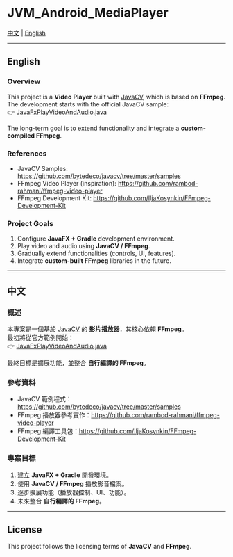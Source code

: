 # JVM_Android_MediaPlayer

[中文](#中文) | [English](#english)

---

## English

### Overview
This project is a **Video Player** built with [JavaCV](https://github.com/bytedeco/javacv), which is based on **FFmpeg**.  
The development starts with the official JavaCV sample:  
👉 [JavaFxPlayVideoAndAudio.java](https://github.com/bytedeco/javacv/blob/master/samples/JavaFxPlayVideoAndAudio.java)

The long-term goal is to extend functionality and integrate a **custom-compiled FFmpeg**.

### References
- JavaCV Samples: https://github.com/bytedeco/javacv/tree/master/samples  
- FFmpeg Video Player (inspiration): https://github.com/rambod-rahmani/ffmpeg-video-player  
- FFmpeg Development Kit: https://github.com/IljaKosynkin/FFmpeg-Development-Kit  

### Project Goals
1. Configure **JavaFX + Gradle** development environment.  
2. Play video and audio using **JavaCV / FFmpeg**.  
3. Gradually extend functionalities (controls, UI, features).  
4. Integrate **custom-built FFmpeg** libraries in the future.  

---

## 中文

### 概述
本專案是一個基於 [JavaCV](https://github.com/bytedeco/javacv) 的 **影片播放器**，其核心依賴 **FFmpeg**。  
最初將從官方範例開始：  
👉 [JavaFxPlayVideoAndAudio.java](https://github.com/bytedeco/javacv/blob/master/samples/JavaFxPlayVideoAndAudio.java)

最終目標是擴展功能，並整合 **自行編譯的 FFmpeg**。

### 參考資料
- JavaCV 範例程式：https://github.com/bytedeco/javacv/tree/master/samples  
- FFmpeg 播放器參考實作：https://github.com/rambod-rahmani/ffmpeg-video-player  
- FFmpeg 編譯工具包：https://github.com/IljaKosynkin/FFmpeg-Development-Kit  

### 專案目標
1. 建立 **JavaFX + Gradle** 開發環境。  
2. 使用 **JavaCV / FFmpeg** 播放影音檔案。  
3. 逐步擴展功能（播放器控制、UI、功能）。  
4. 未來整合 **自行編譯的 FFmpeg**。  

---

## License
This project follows the licensing terms of **JavaCV** and **FFmpeg**.  
